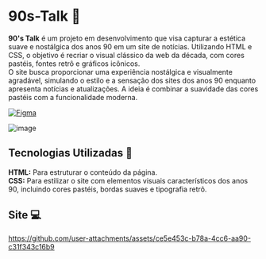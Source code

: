# 90s-Talk 🎉

**90's Talk** é um projeto em desenvolvimento que visa capturar a estética suave e nostálgica dos anos 90 em um site de notícias. Utilizando HTML e CSS, o objetivo é recriar o visual clássico da web da década, com cores pastéis, fontes retrô e gráficos icônicos.<br>
O site busca proporcionar uma experiência nostálgica e visualmente agradável, simulando o estilo e a sensação dos sites dos anos 90 enquanto apresenta notícias e atualizações. A ideia é combinar a suavidade das cores pastéis com a funcionalidade moderna.

[![Figma](https://img.shields.io/badge/Figma-F24E1E?style=for-the-badge&logo=figma&logoColor=white)](https://www.figma.com/design/P00C2BpkcN0QQ5cEbsTMUz/90%C2%B4S-TALK?node-id=0-1&t=seMqfQzmYZRiKY2v-1)


![image](https://github.com/user-attachments/assets/cdf0bb75-acce-4d65-b75a-7adceec49f7e)

## Tecnologias Utilizadas 💾

**HTML:** Para estruturar o conteúdo da página.<br>
**CSS:** Para estilizar o site com elementos visuais característicos dos anos 90, incluindo cores pastéis, bordas suaves e tipografia retrô.

## Site 💻
https://github.com/user-attachments/assets/ce5e453c-b78a-4cc6-aa90-c31f343c16b9
